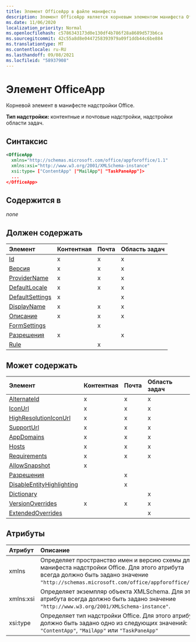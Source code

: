 ```yaml
---
title: Элемент OfficeApp в файле манифеста
description: Элемент OfficeApp является корневым элементом манифеста Office надстройки.
ms.date: 11/06/2020
localization_priority: Normal
ms.openlocfilehash: c5786343173d0e130df4b786f28a8689d573b6ca
ms.sourcegitcommit: 42c55a8d8e0447258393979a09f1ddb44c6be884
ms.translationtype: MT
ms.contentlocale: ru-RU
ms.lasthandoff: 09/08/2021
ms.locfileid: "58937908"
---
```

# <a name="officeapp-element"></a>Элемент OfficeApp

Корневой элемент в манифесте надстройки Office.

**Тип надстройки:** контентные и почтовые надстройки, надстройки области задач.

## <a name="syntax"></a>Синтаксис

```XML
<OfficeApp 
  xmlns="http://schemas.microsoft.com/office/appforoffice/1.1" 
  xmlns:xsi="http://www.w3.org/2001/XMLSchema-instance" 
  xsi:type= ["ContentApp" |"MailApp"| "TaskPaneApp"]>
  ...
</OfficeApp>
```

## <a name="contained-in"></a>Содержится в

 _none_

## <a name="must-contain"></a>Должен содержать

|Элемент|Контентная|Почта|Область задач|
|:-----|:-----|:-----|:-----|
|[Id](id.md)|x|x|x|
|[Версия](version.md)|x|x|x|
|[ProviderName](providername.md)|x|x|x|
|[DefaultLocale](defaultlocale.md)|x|x|x|
|[DefaultSettings](defaultsettings.md)|x||x|
|[DisplayName](displayname.md)|x|x|x|
|[Описание](description.md)|x|x|x|
|[FormSettings](formsettings.md)||x||
|[Разрешения](permissions.md)|x||x|
|[Rule](rule.md)||x||

## <a name="can-contain"></a>Может содержать

|Элемент|Контентная|Почта|Область задач|
|:-----|:-----|:-----|:-----|
|[AlternateId](alternateid.md)|x|x|x|
|[IconUrl](iconurl.md)|x|x|x|
|[HighResolutionIconUrl](highresolutioniconurl.md)|x|x|x|
|[SupportUrl](supporturl.md)|x|x|x|
|[AppDomains](appdomains.md)|x|x|x|
|[Hosts](hosts.md)|x|x|x|
|[Requirements](requirements.md)|x|x|x|
|[AllowSnapshot](allowsnapshot.md)|x|||
|[Разрешения](permissions.md)||x||
|[DisableEntityHighlighting](disableentityhighlighting.md)||x||
|[Dictionary](dictionary.md)|||x|
|[VersionOverrides](versionoverrides.md)|x|x|x|
|[ExtendedOverrides](extendedoverrides.md)|||x|

## <a name="attributes"></a>Атрибуты

|Атрибут|Описание|
|:-----|:-----|
|xmlns|Определяет пространство имен и версию схемы для манифеста надстройки Office. Для этого атрибута всегда должно быть задано значение `"http://schemas.microsoft.com/office/appforoffice/1.1"`.|
|xmlns:xsi|Определяет экземпляр объекта XMLSchema. Для этого атрибута всегда должно быть задано значение `"http://www.w3.org/2001/XMLSchema-instance"`.|
|xsi:type|Определяет тип надстройки Office. Для этого атрибута должно быть задано одно из следующих значений: `"ContentApp"`, `"MailApp"` или `"TaskPaneApp"`|
